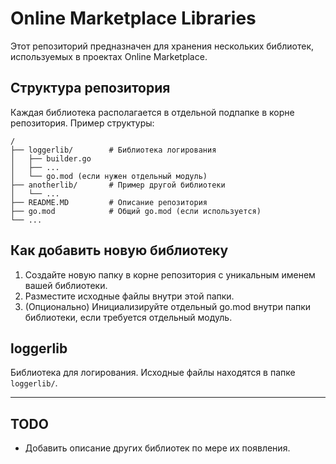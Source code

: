 # Online Marketplace Libraries

Этот репозиторий предназначен для хранения нескольких библиотек, используемых в проектах Online Marketplace.

## Структура репозитория

Каждая библиотека располагается в отдельной подпапке в корне репозитория. Пример структуры:

```
/
├── loggerlib/        # Библиотека логирования
│   ├── builder.go
│   ├── ...
│   └── go.mod (если нужен отдельный модуль)
├── anotherlib/       # Пример другой библиотеки
│   └── ...
├── README.MD         # Описание репозитория
├── go.mod            # Общий go.mod (если используется)
└── ...
```

## Как добавить новую библиотеку
1. Создайте новую папку в корне репозитория с уникальным именем вашей библиотеки.
2. Разместите исходные файлы внутри этой папки.
3. (Опционально) Инициализируйте отдельный go.mod внутри папки библиотеки, если требуется отдельный модуль.

## loggerlib
Библиотека для логирования. Исходные файлы находятся в папке `loggerlib/`.

---

## TODO
- Добавить описание других библиотек по мере их появления.